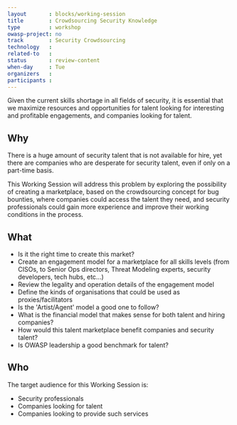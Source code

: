 ```yaml
---
layout       : blocks/working-session
title        : Crowdsourcing Security Knowledge
type         : workshop
owasp-project: no
track        : Security Crowdsourcing
technology   :
related-to   :
status       : review-content
when-day     : Tue
organizers   :
participants :
---
```


Given the current skills shortage in all fields of security, it is essential that we maximize resources and opportunities for
talent looking for interesting and profitable engagements, and companies looking for talent.

## Why

There is a huge amount of security talent that is not available for hire, yet there are companies who
are desperate for security talent, even if only on a part-time basis.

This Working Session will address this problem by exploring the possibility of creating a marketplace, based on the crowdsourcing concept for bug bounties, where companies could access the talent they need, and security professionals could gain more experience and improve their working conditions in the process.  

## What

 - Is it the right time to create this market?
 - Create an engagement model for a marketplace for all skills levels (from CISOs, to Senior Ops directors, Threat Modeling experts, security developers, tech hubs, etc...)
 - Review the legality and operation details of the engagement model
 - Define the kinds of organisations that could be used as proxies/facilitators
 - Is the 'Artist/Agent' model a good one to follow?
 - What is the financial model that makes sense for both talent and hiring companies?
 - How would this talent marketplace benefit companies and security talent?
 - Is OWASP leadership a good benchmark for talent?

## Who

The target audience for this Working Session is:

 - Security professionals
 - Companies looking for talent
 - Companies looking to provide such services
